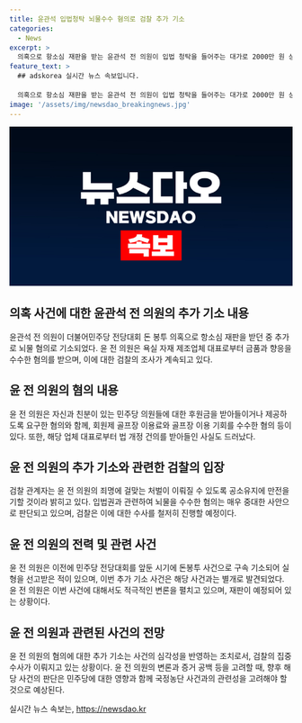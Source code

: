```yaml
---
title: 윤관석 입법청탁 뇌물수수 혐의로 검찰 추가 기소
categories:
  - News
excerpt: >
  의혹으로 항소심 재판을 받는 윤관석 전 의원이 입법 청탁을 들어주는 대가로 2000만 원 상당의 뇌물을 받은 혐의로 추가 기소됐다. 불구속 기소된 윤 전 의원은 욕실 자재 제조업체로부터 금품과 향응을 수수한 혐의로 12명의 후원금과 골프장 이용료를 받았다. 또한 법 개정안을 건의받아 국회에서 통과시킨 것으로 알려졌으며, 검찰은 해당 사건을 진행하면서 윤 전 의원의 추가 혐의를 발견했다.
feature_text: >
  ## adskorea 실시간 뉴스 속보입니다.

  의혹으로 항소심 재판을 받는 윤관석 전 의원이 입법 청탁을 들어주는 대가로 2000만 원 상당의 뇌물을 받은 혐의로 추가 기소됐다. 불구속 기소된 윤 전 의원은 욕실 자재 제조업체로부터 금품과 향응을 수수한 혐의로 12명의 후원금과 골프장 이용료를 받았다. 또한 법 개정안을 건의받아 국회에서 통과시킨 것으로 알려졌으며, 검찰은 해당 사건을 진행하면서 윤 전 의원의 추가 혐의를 발견했다.
image: '/assets/img/newsdao_breakingnews.jpg'
---
```


<p><img src="/assets/img/newsdao_breakingnews.jpg" alt="adskorea 속보" /></p>

<h2 data-ke-size="size26">의혹 사건에 대한 윤관석 전 의원의 추가 기소 내용</h2>

<p data-ke-size="size16">윤관석 전 의원이 더불어민주당 전당대회 돈 봉투 의혹으로 항소심 재판을 받던 중 추가로 뇌물 혐의로 기소되었다. 윤 전 의원은 욕실 자재 제조업체 대표로부터 금품과 향응을 수수한 혐의를 받으며, 이에 대한 검찰의 조사가 계속되고 있다.</p>

<h2 data-ke-size="size26">윤 전 의원의 혐의 내용</h2>

<p data-ke-size="size16">윤 전 의원은 자신과 친분이 있는 민주당 의원들에 대한 후원금을 받아들이거나 제공하도록 요구한 혐의와 함께, 회원제 골프장 이용료와 골프장 이용 기회를 수수한 혐의 등이 있다. 또한, 해당 업체 대표로부터 법 개정 건의를 받아들인 사실도 드러났다.</p>

<h2 data-ke-size="size26">윤 전 의원의 추가 기소와 관련한 검찰의 입장</h2>

<p data-ke-size="size16">검찰 관계자는 윤 전 의원의 죄명에 걸맞는 처벌이 이뤄질 수 있도록 공소유지에 만전을 기할 것이라 밝히고 있다. 입법권과 관련하여 뇌물을 수수한 혐의는 매우 중대한 사안으로 판단되고 있으며, 검찰은 이에 대한 수사를 철저히 진행할 예정이다.</p>

<h2 data-ke-size="size26">윤 전 의원의 전력 및 관련 사건</h2>

<p data-ke-size="size16">윤 전 의원은 이전에 민주당 전당대회를 앞둔 시기에 돈봉투 사건으로 구속 기소되어 실형을 선고받은 적이 있으며, 이번 추가 기소 사건은 해당 사건과는 별개로 발견되었다. 윤 전 의원은 이번 사건에 대해서도 적극적인 변론을 펼치고 있으며, 재판이 예정되어 있는 상황이다.</p>

<h2 data-ke-size="size26">윤 전 의원과 관련된 사건의 전망</h2>

<p data-ke-size="size16">윤 전 의원의 혐의에 대한 추가 기소는 사건의 심각성을 반영하는 조치로서, 검찰의 집중 수사가 이뤄지고 있는 상황이다. 윤 전 의원의 변론과 증거 공백 등을 고려할 때, 향후 해당 사건의 판단은 민주당에 대한 영향과 함께 국정농단 사건과의 관련성을 고려해야 할 것으로 예상된다.</p>
실시간 뉴스 속보는, <a href="https://newsdao.kr" rel="dofollow">https://newsdao.kr</a>


